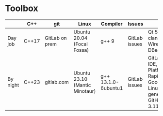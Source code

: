 # Toolbox
| | C++ | git | Linux | Compiler | Issues | Misc |
| --- | --- | --- | --- | --- | --- | --- |
| Day job  | C++17 | GitLab on prem | Ubuntu 20.04 (Focal Fossa) | g++ 9  | GitLab issues | Qt 5.15.2, CMake, clang-format, Wirehshark, bash, DBeaver, vim |
| By night | C++23 | gitlab.com     | Ubuntu 23.10 (Mantic Minotaur) | g++ 13.1.0-6ubuntu1 | GitLab issues | GitLab VS Code web IDE, Google Cloud Platform (Sapphire Rapids), FIX, GoogleTest/Benchmark, Linux kernel 6.2.0-21-generic, ChatGPT, GitHub Copilot, Python 3.11.4, CMake 3.25 |


